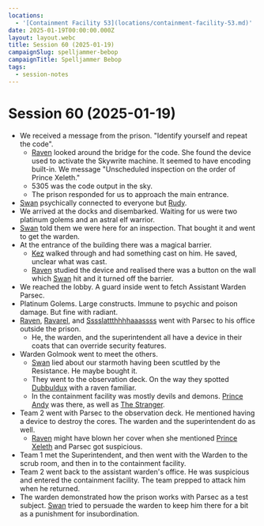 ```yaml
---
locations:
  - '[Containment Facility 53](locations/containment-facility-53.md)'
date: 2025-01-19T00:00:00.000Z
layout: layout.webc
title: Session 60 (2025-01-19)
campaignSlug: spelljammer-bebop
campaignTitle: Spelljammer Bebop
tags:
  - session-notes
---
```

# Session 60 (2025-01-19)

- We received a message from the prison. "Identify yourself and repeat the code".
	- [Raven](pcs/raven.md) looked around the bridge for the code. She found the device used to activate the Skywrite machine. It seemed to have encoding built-in. We message "Unscheduled inspection on the order of Prince Xeleth."
	- 5305 was the code output in the sky.
	- The prison responded for us to approach the main entrance.
- [Swan](pcs/swan.md) psychically connected to everyone but [Rudy](pcs/refuge-unit-d3.md).
- We arrived at the docks and disembarked. Waiting for us were two platinum golems and an astral elf warrior.
- [Swan](pcs/swan.md) told them we were here for an inspection. That bought it and went to get the warden.
- At the entrance of the building there was a magical barrier.
	- [Kez](pcs/kez-bardaux.md) walked through and had something cast on him. He saved, unclear what was cast.
	- [Raven](pcs/raven.md) studied the device and realised there was a button on the wall which [Swan](pcs/swan.md) hit and it turned off the barrier.
- We reached the lobby. A guard inside went to fetch Assistant Warden Parsec.
- Platinum Golems. Large constructs. Immune to psychic and poison damage. But fine with radiant.
- [Raven](pcs/raven.md), [Ravarel](pcs/ravarel-deshent.md), and [Sssslattthhhhaaassss](pcs/sssslattthhhhaaassss.md) went with Parsec to his office outside the prison.
	- He, the warden, and the superintendent all have a device in their coats that can override security features.
- Warden Golmook went to meet the others.
	- [Swan](pcs/swan.md) lied about our starmoth having been scuttled by the Resistance. He maybe bought it.
	- They went to the observation deck. On the way they spotted [Dubbuldux](npcs/dubbuldux.md) with a raven familiar.
	- In the containment facility was mostly devils and demons. [Prince Andy](npcs/prince-andy.md) was there, as well as [The Stranger](npcs/the-stranger.md).
- Team 2 went with Parsec to the observation deck. He mentioned having a device to destroy the cores. The warden and the superintendent do as well.
	- [Raven](pcs/raven.md) might have blown her cover when she mentioned [Prince Xeleth](npcs/prince-xeleth.md) and Parsec got suspicious.
- Team 1 met the Superintendent, and then went with the Warden to the scrub room, and then in to the containment facility.
- Team 2 went back to the assistant warden's office. He was suspicious and entered the containment facility. The team prepped to attack him when he returned.
- The warden demonstrated how the prison works with Parsec as a test subject. [Swan](pcs/swan.md) tried to persuade the warden to keep him there for a bit as a punishment for insubordination.
